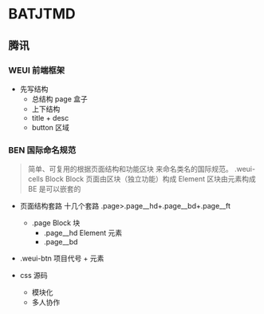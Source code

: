 # BATJTMD

## 腾讯
### WEUI 前端框架

- 先写结构
  - 总结构 page 盒子
  - 上下结构
  - title + desc
  - button 区域

### BEN 国际命名规范

> 简单、可复用的根据页面结构和功能区块 来命名类名的国际规范。
   .weui-cells Block
   Block 页面由区块（独立功能）构成
   Element 区块由元素构成
   BE 是可以嵌套的

- 页面结构套路 十几个套路
  .page>.page__hd+.page__bd+.page__ft
  - .page Block 块
    - .page__hd Element 元素
    - .page__bd

- .weui-btn
  项目代号 + 元素

- css 源码
  - 模块化 
  - 多人协作